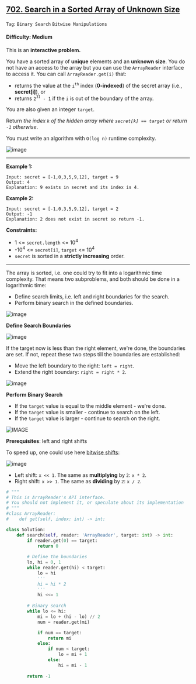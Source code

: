 ## [702. Search in a Sorted Array of Unknown Size](https://leetcode.com/problems/search-in-a-sorted-array-of-unknown-size)

```Tag```: ```Binary Search``` ```Bitwise Manipulations```

#### Difficulty: Medium

This is an __interactive problem.__

You have a sorted array of __unique__ elements and an __unknown size__. You do not have an access to the array but you can use the ```ArrayReader``` interface to access it. You can call ```ArrayReader.get(i)``` that:

- returns the value at the ```i```<sup>```th```</sup> index (__0-indexed__) of the secret array (i.e., __secret[i]__), or
- returns ```2```<sup>```31```</sup>``` - 1``` if the ```i``` is out of the boundary of the array.

You are also given an integer ```target```.

Return _the index ```k``` of the hidden array where ```secret[k] == target``` or return ```-1``` otherwise_.

You must write an algorithm with ```O(log n)``` runtime complexity.

![image](https://user-images.githubusercontent.com/35042430/230826162-cb7d2f90-f1b3-482c-81d4-315bf8fbdef7.png)

---

__Example 1:__
```
Input: secret = [-1,0,3,5,9,12], target = 9
Output: 4
Explanation: 9 exists in secret and its index is 4.
```

__Example 2:__
```
Input: secret = [-1,0,3,5,9,12], target = 2
Output: -1
Explanation: 2 does not exist in secret so return -1.
```

__Constraints:__

- 1 <= ```secret.length``` <= 10<sup>4</sup>
- -10<sup>4</sup> <= ```secret[i]```, ```target``` <= 10<sup>4</sup>
- ```secret``` is sorted in a __strictly increasing__ order.

---

The array is sorted, i.e. one could try to fit into a logarithmic time complexity. That means two subproblems, and both should be done in a logarithmic time:

- Define search limits, i.e. left and right boundaries for the search.
- Perform binary search in the defined boundaries.

![image](https://leetcode.com/problems/search-in-a-sorted-array-of-unknown-size/Figures/702/way.png)

__Define Search Boundaries__

![image](https://leetcode.com/problems/search-in-a-sorted-array-of-unknown-size/Figures/702/limits.png)

If the target now is less than the right element, we're done, the boundaries are set. If not, repeat these two steps till the boundaries are established:

- Move the left boundary to the right: ```left = right```.
- Extend the right boundary: ```right = right * 2```.

![image](https://leetcode.com/problems/search-in-a-sorted-array-of-unknown-size/Figures/702/done.png)

__Perform Binary Search__

- If the ```target``` value is equal to the middle element - we're done.
- If the ```target``` value is smaller - continue to search on the left.
- If the ```target``` value is larger - continue to search on the right.

![IMAGE](https://leetcode.com/problems/search-in-a-sorted-array-of-unknown-size/Figures/702/binary2.png)

__Prerequisites__: left and right shifts

To speed up, one could use here [bitwise shifts](https://wiki.python.org/moin/BitwiseOperators):

![image](https://user-images.githubusercontent.com/35042430/230841537-5483d52e-5c1e-4ada-bdfd-0740d49849d9.png)

- Left shift: ```x << 1```. The same as __multiplying__ by ```2```: ```x * 2```.
- Right shift: ```x >> 1```. The same as __dividing__ by ```2```: ```x / 2```.

```Python
# """
# This is ArrayReader's API interface.
# You should not implement it, or speculate about its implementation
# """
#class ArrayReader:
#    def get(self, index: int) -> int:

class Solution:
    def search(self, reader: 'ArrayReader', target: int) -> int:
        if reader.get(0) == target:
            return 0
        
        # Define the boundaries
        lo, hi = 0, 1
        while reader.get(hi) < target:
            lo = hi
            '''
            hi = hi * 2
            '''
            hi <<= 1
        
        # Binary search
        while lo <= hi:
            mi = lo + (hi - lo) // 2
            num = reader.get(mi)

            if num == target:
                return mi
            else:
                if num < target:
                    lo = mi + 1
                else:
                    hi = mi - 1
        
        return -1
```
